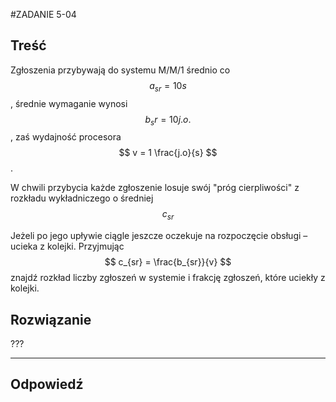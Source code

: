#ZADANIE 5-04

## Treść

Zgłoszenia przybywają do systemu M/M/1 średnio co $$ a_{sr} = 10 s $$, średnie wymaganie wynosi $$ b_sr = 10 j.o. $$,
zaś wydajność procesora $$ v = 1 \frac{j.o}{s} $$.
 
W chwili przybycia każde zgłoszenie losuje swój "próg cierpliwości" z rozkładu wykładniczego o średniej $$ c_{sr} $$
 
Jeżeli po jego upływie ciągle jeszcze oczekuje na rozpoczęcie obsługi – ucieka z kolejki. Przyjmując $$ c_{sr} = \frac{b_{sr}}{v} $$ znajdź rozkład liczby zgłoszeń w systemie i frakcję zgłoszeń, które uciekły z kolejki.

## Rozwiązanie

???

----
## Odpowiedź
